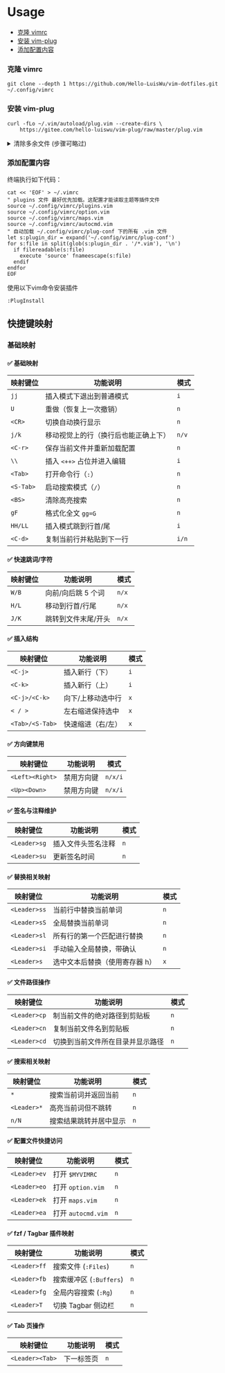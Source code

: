 # Usage

<!-- vim-markdown-toc GFM -->

* [克隆 vimrc](#克隆-vimrc)
* [安装 vim-plug](#安装-vim-plug)
* [添加配置内容](#添加配置内容)

<!-- vim-markdown-toc -->
### 克隆 vimrc

```
git clone --depth 1 https://github.com/Hello-LuisWu/vim-dotfiles.git ~/.config/vimrc
```


### 安装 vim-plug

```
curl -fLo ~/.vim/autoload/plug.vim --create-dirs \
    https://gitee.com/hello-luiswu/vim-plug/raw/master/plug.vim
```


<details>
<summary>
清除多余文件 (步骤可略过)
</summary>
输入命令

```
cd ~/.vim/autoload/
```

进入该目录。

用以下命令删除多余文件

```
ls -a ./ | grep -v plug.vim | xargs rm -rf

或
rm -rf `ls -a ./ | egrep -v '(plug.vim)'`

或
ls -a ./ | egrep -v '(plug.vim)' | xargs rm -rf
```

</details>

### 添加配置内容

终端执行如下代码：

```
cat << 'EOF' > ~/.vimrc
" plugins 文件 最好优先加载。这配置才能读取主题等插件文件
source ~/.config/vimrc/plugins.vim
source ~/.config/vimrc/option.vim
source ~/.config/vimrc/maps.vim
source ~/.config/vimrc/autocmd.vim
" 自动加载 ~/.config/vimrc/plug-conf 下的所有 .vim 文件
let s:plugin_dir = expand('~/.config/vimrc/plug-conf')
for s:file in split(glob(s:plugin_dir . '/*.vim'), '\n')
  if filereadable(s:file)
    execute 'source' fnameescape(s:file)
  endif
endfor
EOF
```

使用以下vim命令安装插件

```
:PlugInstall
```
## 快捷键映射

### 基础映射

#### ✅ 基础映射

| 映射键位  | 功能说明                             | 模式  |
| --------- | ------------------------------------ | ----- |
| `jj`      | 插入模式下退出到普通模式             | `i`   |
| `U`       | 重做（恢复上一次撤销）               | `n`   |
| `<CR>`    | 切换自动换行显示                     | `n`   |
| `j/k`     | 移动视觉上的行（换行后也能正确上下） | `n/v` |
| `<C-r>`   | 保存当前文件并重新加载配置           | `n`   |
| `\\`      | 插入 `<++>` 占位并进入编辑           | `i`   |
| `<Tab>`   | 打开命令行（`:`）                    | `n`   |
| `<S-Tab>` | 启动搜索模式（`/`）                  | `n`   |
| `<BS>`    | 清除高亮搜索                         | `n`   |
| `gF`      | 格式化全文 `gg=G`                    | `n`   |
| `HH/LL`   | 插入模式跳到行首/尾                  | `i`   |
| `<C-d>`   | 复制当前行并粘贴到下一行             | `i/n` |

#### ✅ 快速跳词/字符

| 映射键位 | 功能说明            | 模式  |
| -------- | ------------------- | ----- |
| `W/B`    | 向前/向后跳 5 个词  | `n/x` |
| `H/L`    | 移动到行首/行尾     | `n/x` |
| `J/K`    | 跳转到文件末尾/开头 | `n/x` |

#### ✅ 插入结构

| 映射键位        | 功能说明          | 模式 |
| --------------- | ----------------- | ---- |
| `<C-j>`         | 插入新行（下）    | `i`  |
| `<C-k>`         | 插入新行（上）    | `i`  |
| `<C-j>/<C-k>`   | 向下/上移动选中行 | `x`  |
| `< / >`         | 左右缩进保持选中  | `x`  |
| `<Tab>/<S-Tab>` | 快速缩进（右/左） | `x`  |

#### ✅ 方向键禁用

| 映射键位        | 功能说明   | 模式    |
| --------------- | ---------- | ------- |
| `<Left><Right>` | 禁用方向键 | `n/x/i` |
| `<Up><Down>`    | 禁用方向键 | `n/x/i` |

#### ✅ 签名与注释维护

| 映射键位     | 功能说明           | 模式 |
| ------------ | ------------------ | ---- |
| `<Leader>sg` | 插入文件头签名注释 | `n`  |
| `<Leader>su` | 更新签名时间       | `n`  |

#### ✅ 替换相关映射

| 映射键位     | 功能说明                       | 模式 |
| ------------ | ------------------------------ | ---- |
| `<Leader>ss` | 当前行中替换当前单词           | `n`  |
| `<Leader>sS` | 全局替换当前单词               | `n`  |
| `<Leader>sl` | 所有行的第一个匹配进行替换     | `n`  |
| `<Leader>si` | 手动输入全局替换，带确认       | `n`  |
| `<Leader>s`  | 选中文本后替换（使用寄存器 h） | `x`  |

#### ✅ 文件路径操作

| 映射键位     | 功能说明                         | 模式 |
| ------------ | -------------------------------- | ---- |
| `<Leader>cp` | 制当前文件的绝对路径到剪贴板     | `n`  |
| `<Leader>cn` | 复制当前文件名到剪贴板           | `n`  |
| `<Leader>cd` | 切换到当前文件所在目录并显示路径 | `n`  |

#### ✅ 搜索相关映射

| 映射键位    | 功能说明               | 模式 |
| ----------- | ---------------------- | ---- |
| `*`         | 搜索当前词并返回当前   | `n`  |
| `<Leader>*` | 高亮当前词但不跳转     | `n`  |
| `n/N`       | 搜索结果跳转并居中显示 | `n`  |

#### ✅ 配置文件快捷访问

| 映射键位     | 功能说明           | 模式 |
| ------------ | ------------------ | ---- |
| `<Leader>ev` | 打开 `$MYVIMRC`    | `n`  |
| `<Leader>eo` | 打开 `option.vim`  | `n`  |
| `<Leader>ek` | 打开 `maps.vim`    | `n`  |
| `<Leader>ea` | 打开 `autocmd.vim` | `n`  |

#### ✅ fzf / Tagbar 插件映射

| 映射键位     | 功能说明                | 模式 |
| ------------ | ----------------------- | ---- |
| `<Leader>ff` | 搜索文件 (`:Files`)     | `n`  |
| `<Leader>fb` | 搜索缓冲区 (`:Buffers`) | `n`  |
| `<Leader>fg` | 全局内容搜索 (`:Rg`)    | `n`  |
| `<Leader>T`  | 切换 Tagbar 侧边栏      | `n`  |

#### ✅ Tab 页操作

| 映射键位        | 功能说明   | 模式 |
| --------------- | ---------- | ---- |
| `<Leader><Tab>` | 下一标签页 | `n`  |

